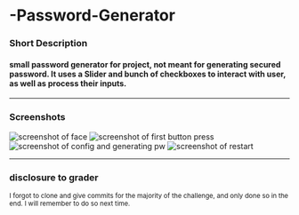 # -Password-Generator

### Short Description
#### small password generator for project, not meant for generating secured password. It uses a Slider and bunch of checkboxes to interact with user, as well as process their inputs.
---
### Screenshots

![screenshot of face](assets/img/sc1.jpg)
![screenshot of first button press](assets/img/sc2.jpg)
![screenshot of config and generating pw](/scays.jpg)
![screenshot of restart](assets/img/scres.jpg)


---

### disclosure to grader
<sub>I forgot to clone and give commits for the majority of the challenge, and only done so in the end. I will remember to do so next time.</sub>
